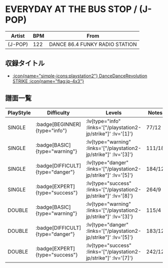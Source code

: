 # EVERYDAY AT THE BUS STOP / (J-POP)

|Artist|BPM|From|
|------|---|----|
|(J-POP)|122|DANCE 86.4 FUNKY RADIO STATION|

## 収録タイトル

- [ :icon{name="simple-icons:playstation2"} DanceDanceRevolution STRIKE :icon{name="flag:jp-4x3"} ](/playstation2-jp/strike)

## 譜面一覧

|PlayStyle|Difficulty|Levels|Notes|Movie|
|---------|----------|------|-----|-----|
|SINGLE| :badge[BEGINNER]{type="info"} | :lv{type="info" :links='["/playstation2-jp/strike"]' :lv='[1]'} |77/12||
|SINGLE| :badge[BASIC]{type="warning"} | :lv{type="warning" :links='["/playstation2-jp/strike"]' :lv='[3]'} |111/18||
|SINGLE| :badge[DIFFICULT]{type="danger"} | :lv{type="danger" :links='["/playstation2-jp/strike"]' :lv='[5]'} |184/12||
|SINGLE| :badge[EXPERT]{type="success"} | :lv{type="success" :links='["/playstation2-jp/strike"]' :lv='[8]'} |264/9||
|DOUBLE| :badge[BASIC]{type="warning"} | :lv{type="warning" :links='["/playstation2-jp/strike"]' :lv='[3]'} |115/4||
|DOUBLE| :badge[DIFFICULT]{type="danger"} | :lv{type="danger" :links='["/playstation2-jp/strike"]' :lv='[5]'} |183/12||
|DOUBLE| :badge[EXPERT]{type="success"} | :lv{type="success" :links='["/playstation2-jp/strike"]' :lv='[7]'} |242/12||
